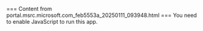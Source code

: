 === Content from portal.msrc.microsoft.com_feb5553a_20250111_093948.html ===
You need to enable JavaScript to run this app.
